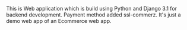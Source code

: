 This is Web application which is build using Python and Django 3.1 for backend development.
Payment method added ssl-commerz.
It's just a demo web app of an Ecommerce web app.


